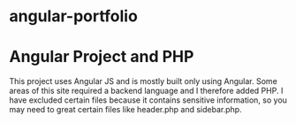 # angular-portfolio

Angular Project and PHP
=========

This project uses Angular JS and is mostly built only using Angular. Some areas of this site required a backend language and I therefore added PHP. I have excluded certain files because it contains sensitive information, so you may need to great certain files like header.php and sidebar.php.